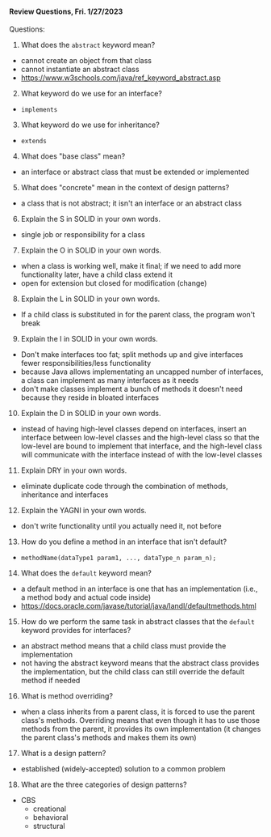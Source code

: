 #### Review Questions, Fri. 1/27/2023

Questions:
1. What does the `abstract` keyword mean?
  - cannot create an object from that class
  - cannot instantiate an abstract class
  - https://www.w3schools.com/java/ref_keyword_abstract.asp

2. What keyword do we use for an interface?
  - `implements`

3. What keyword do we use for inheritance?
  - `extends`

4. What does "base class" mean?
  - an interface or abstract class that must be extended or implemented

5. What does "concrete" mean in the context of design patterns?
  - a class that is not abstract; it isn't an interface or an abstract class

6. Explain the S in SOLID in your own words.
  - single job or responsibility for a class

7. Explain the O in SOLID in your own words.
  - when a class is working well, make it final; if we need to add more functionality later, have a child class extend it
  - open for extension but closed for modification (change)

8. Explain the L in SOLID in your own words.
  - If a child class is substituted in for the parent class, the program won't break

9. Explain the I in SOLID in your own words.
  - Don't make interfaces too fat; split methods up and give interfaces fewer responsibilities/less functionality
  - because Java allows implementating an uncapped number of interfaces, a class can implement as many interfaces as it needs
  - don't make classes implement a bunch of methods it doesn't need because they reside in bloated interfaces

10. Explain the D in SOLID in your own words.
  - instead of having high-level classes depend on interfaces, insert an interface between low-level classes and the high-level class so that the low-level are bound to implement that interface, and the high-level class will communicate with the interface instead of with the low-level classes

11. Explain DRY in your own words.
  - eliminate duplicate code through the combination of methods, inheritance and interfaces

12. Explain the YAGNI in your own words.
  - don't write functionality until you actually need it, not before

13. How do you define a method in an interface that isn't default?
  - `methodName(dataType1 param1, ..., dataType_n param_n);`

14. What does the `default` keyword mean?
  - a default method in an interface is one that has an implementation (i.e., a method body and actual code inside)
  - https://docs.oracle.com/javase/tutorial/java/IandI/defaultmethods.html

15. How do we perform the same task in abstract classes that the `default` keyword provides for interfaces?
  - an abstract method means that a child class must provide the implementation
  - not having the abstract keyword means that the abstract class provides the implementation, but the child class can still override the default method if needed

16. What is method overriding?
  - when a class inherits from a parent class, it is forced to use the parent class's methods. Overriding means that even though it has to use those methods from the parent, it provides its own implementation (it changes the parent class's methods and makes them its own)

17. What is a design pattern?
  - established (widely-accepted) solution to a common problem

18. What are the three categories of design patterns?
  - CBS
    - creational
    - behavioral
    - structural
